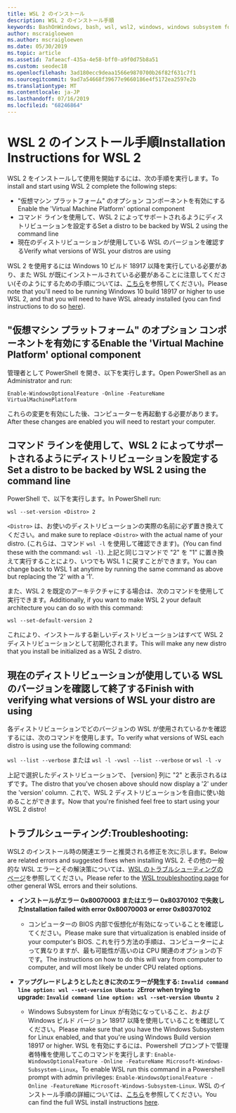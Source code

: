 ```yaml
---
title: WSL 2 のインストール
description: WSL 2 のインストール手順
keywords: BashOnWindows, bash, wsl, wsl2, windows, windows subsystem for linux, windowssubsystem, ubuntu, debian, suse, windows 10, インストール
author: mscraigloewen
ms.author: mscraigloewen
ms.date: 05/30/2019
ms.topic: article
ms.assetid: 7afaeacf-435a-4e58-bff0-a9f0d75b8a51
ms.custom: seodec18
ms.openlocfilehash: 3ad180ecc9deaa1566e9870700b26f82f631c7f1
ms.sourcegitcommit: 9ad7a54668f39677e9660186e4f5172ea2597e2b
ms.translationtype: MT
ms.contentlocale: ja-JP
ms.lasthandoff: 07/16/2019
ms.locfileid: "68246864"
---
```

# <a name="installation-instructions-for-wsl-2"></a><span data-ttu-id="b9d74-104">WSL 2 のインストール手順</span><span class="sxs-lookup"><span data-stu-id="b9d74-104">Installation Instructions for WSL 2</span></span>

<span data-ttu-id="b9d74-105">WSL 2 をインストールして使用を開始するには、次の手順を実行します。</span><span class="sxs-lookup"><span data-stu-id="b9d74-105">To install and start using WSL 2 complete the following steps:</span></span>

- <span data-ttu-id="b9d74-106">"仮想マシン プラットフォーム" のオプション コンポーネントを有効にする</span><span class="sxs-lookup"><span data-stu-id="b9d74-106">Enable the 'Virtual Machine Platform' optional component</span></span>
- <span data-ttu-id="b9d74-107">コマンド ラインを使用して、WSL 2 によってサポートされるようにディストリビューションを設定する</span><span class="sxs-lookup"><span data-stu-id="b9d74-107">Set a distro to be backed by WSL 2 using the command line</span></span>
- <span data-ttu-id="b9d74-108">現在のディストリビューションが使用している WSL のバージョンを確認する</span><span class="sxs-lookup"><span data-stu-id="b9d74-108">Verify what versions of WSL your distros are using</span></span>

<span data-ttu-id="b9d74-109">WSL 2 を使用するには Windows 10 ビルド 18917 以降を実行している必要があり、また WSL が既にインストールされている必要があることに注意してください(そのようにするための手順については、[こちら](./install-win10.md)を参照してください)。</span><span class="sxs-lookup"><span data-stu-id="b9d74-109">Please note that you'll need to be running Windows 10 build 18917 or higher to use WSL 2, and that you will need to have WSL already installed (you can find instructions to do so [here](./install-win10.md)).</span></span> 

## <a name="enable-the-virtual-machine-platform-optional-component"></a><span data-ttu-id="b9d74-110">"仮想マシン プラットフォーム" のオプション コンポーネントを有効にする</span><span class="sxs-lookup"><span data-stu-id="b9d74-110">Enable the 'Virtual Machine Platform' optional component</span></span>

<span data-ttu-id="b9d74-111">管理者として PowerShell を開き、以下を実行します。</span><span class="sxs-lookup"><span data-stu-id="b9d74-111">Open PowerShell as an Administrator and run:</span></span>

`Enable-WindowsOptionalFeature -Online -FeatureName VirtualMachinePlatform`

<span data-ttu-id="b9d74-112">これらの変更を有効にした後、コンピューターを再起動する必要があります。</span><span class="sxs-lookup"><span data-stu-id="b9d74-112">After these changes are enabled you will need to restart your computer.</span></span>

## <a name="set-a-distro-to-be-backed-by-wsl-2-using-the-command-line"></a><span data-ttu-id="b9d74-113">コマンド ラインを使用して、WSL 2 によってサポートされるようにディストリビューションを設定する</span><span class="sxs-lookup"><span data-stu-id="b9d74-113">Set a distro to be backed by WSL 2 using the command line</span></span>

<span data-ttu-id="b9d74-114">PowerShell で、以下を実行します。</span><span class="sxs-lookup"><span data-stu-id="b9d74-114">In PowerShell run:</span></span>

`wsl --set-version <Distro> 2`

<span data-ttu-id="b9d74-115">`<Distro>` は、お使いのディストリビューションの実際の名前に必ず置き換えてください。</span><span class="sxs-lookup"><span data-stu-id="b9d74-115">and make sure to replace `<Distro>` with the actual name of your distro.</span></span> <span data-ttu-id="b9d74-116">(これらは、コマンド `wsl -l` を使用して確認できます)。</span><span class="sxs-lookup"><span data-stu-id="b9d74-116">(You can find these with the command: `wsl -l`).</span></span> <span data-ttu-id="b9d74-117">上記と同じコマンドで "2" を "1" に置き換えて実行することにより、いつでも WSL 1 に戻すことができます。</span><span class="sxs-lookup"><span data-stu-id="b9d74-117">You can change back to WSL 1 at anytime by running the same command as above but replacing the '2' with a '1'.</span></span>

<span data-ttu-id="b9d74-118">また、WSL 2 を既定のアーキテクチャにする場合は、次のコマンドを使用して実行できます。</span><span class="sxs-lookup"><span data-stu-id="b9d74-118">Additionally, if you want to make WSL 2 your default architecture you can do so with this command:</span></span>

`wsl --set-default-version 2`

<span data-ttu-id="b9d74-119">これにより、インストールする新しいディストリビューションはすべて WSL 2 ディストリビューションとして初期化されます。</span><span class="sxs-lookup"><span data-stu-id="b9d74-119">This will make any new distro that you install be initialized as a WSL 2 distro.</span></span>

## <a name="finish-with-verifying-what-versions-of-wsl-your-distro-are-using"></a><span data-ttu-id="b9d74-120">現在のディストリビューションが使用している WSL のバージョンを確認して終了する</span><span class="sxs-lookup"><span data-stu-id="b9d74-120">Finish with verifying what versions of WSL your distro are using</span></span>

<span data-ttu-id="b9d74-121">各ディストリビューションでどのバージョンの WSL が使用されているかを確認するには、次のコマンドを使用します。</span><span class="sxs-lookup"><span data-stu-id="b9d74-121">To verify what versions of WSL each distro is using use the following command:</span></span>

<span data-ttu-id="b9d74-122">`wsl --list --verbose` または `wsl -l -v`</span><span class="sxs-lookup"><span data-stu-id="b9d74-122">`wsl --list --verbose` or `wsl -l -v`</span></span>

<span data-ttu-id="b9d74-123">上記で選択したディストリビューションで、 [version] 列に "2" と表示されるはずです。</span><span class="sxs-lookup"><span data-stu-id="b9d74-123">The distro that you've chosen above should now display a '2' under the 'version' column.</span></span> <span data-ttu-id="b9d74-124">これで、WSL 2 ディストリビューションを自由に使い始めることができます。</span><span class="sxs-lookup"><span data-stu-id="b9d74-124">Now that you're finished feel free to start using your WSL 2 distro!</span></span> 

## <a name="troubleshooting"></a><span data-ttu-id="b9d74-125">トラブルシューティング:</span><span class="sxs-lookup"><span data-stu-id="b9d74-125">Troubleshooting:</span></span> 

<span data-ttu-id="b9d74-126">WSL2 のインストール時の関連エラーと推奨される修正を次に示します。</span><span class="sxs-lookup"><span data-stu-id="b9d74-126">Below are related errors and suggested fixes when installing WSL 2.</span></span> <span data-ttu-id="b9d74-127">その他の一般的な WSL エラーとその解決策については、[WSL のトラブルシューティングのページ](troubleshooting.md)を参照してください。</span><span class="sxs-lookup"><span data-stu-id="b9d74-127">Please refer to the [WSL troubleshooting page](troubleshooting.md) for other general WSL errors and their solutions.</span></span>

* <span data-ttu-id="b9d74-128">**インストールがエラー 0x80070003 またはエラー 0x80370102 で失敗した**</span><span class="sxs-lookup"><span data-stu-id="b9d74-128">**Installation failed with error 0x80070003 or error 0x80370102**</span></span>
    * <span data-ttu-id="b9d74-129">コンピューターの BIOS 内部で仮想化が有効になっていることを確認してください。</span><span class="sxs-lookup"><span data-stu-id="b9d74-129">Please make sure that virtualization is enabled inside of your computer's BIOS.</span></span> <span data-ttu-id="b9d74-130">これを行う方法の手順は、コンピューターによって異なりますが、最も可能性が高いのは CPU 関連のオプションの下です。</span><span class="sxs-lookup"><span data-stu-id="b9d74-130">The instructions on how to do this will vary from computer to computer, and will most likely be under CPU related options.</span></span>
   
* <span data-ttu-id="b9d74-131">**アップグレードしようとしたときに次のエラーが発生する: `Invalid command line option: wsl --set-version Ubuntu 2`**</span><span class="sxs-lookup"><span data-stu-id="b9d74-131">**Error when trying to upgrade: `Invalid command line option: wsl --set-version Ubuntu 2`**</span></span>
    * <span data-ttu-id="b9d74-132">Windows Subsystem for Linux が有効になっていること、および Windows ビルド バージョン 18917 以降を使用していることを確認してください。</span><span class="sxs-lookup"><span data-stu-id="b9d74-132">Please make sure that you have the Windows Subsystem for Linux enabled, and that you're using Windows Build version 18917 or higher.</span></span> <span data-ttu-id="b9d74-133">WSL を有効にするには、Powershell プロンプトで管理者特権を使用してこのコマンドを実行します: `Enable-WindowsOptionalFeature -Online -FeatureName Microsoft-Windows-Subsystem-Linux`。</span><span class="sxs-lookup"><span data-stu-id="b9d74-133">To enable WSL run this command in a Powershell prompt with admin privileges: `Enable-WindowsOptionalFeature -Online -FeatureName Microsoft-Windows-Subsystem-Linux`.</span></span> <span data-ttu-id="b9d74-134">WSL のインストール手順の詳細については、[こちら](./install-win10.md)を参照してください。</span><span class="sxs-lookup"><span data-stu-id="b9d74-134">You can find the full WSL install instructions [here](./install-win10.md).</span></span>